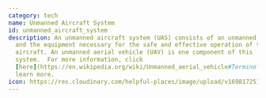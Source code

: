 ```yaml
---
category: tech
name: Unmanned Aircraft System
id: unmanned_aircraft_system
description: An unmanned aircraft system (UAS) consists of an unmanned aircraft
  and the equipment necessary for the safe and effective operation of that
  aircraft. An unmanned aerial vehicle (UAV) is one component of this
  system.  For more information, click
  [here](https://en.wikipedia.org/wiki/Unmanned_aerial_vehicle#Terminology) to
  learn more.
icon: https://res.cloudinary.com/helpful-places/image/upload/v1698172513/UAS_v5fjcb.svg
---
```

